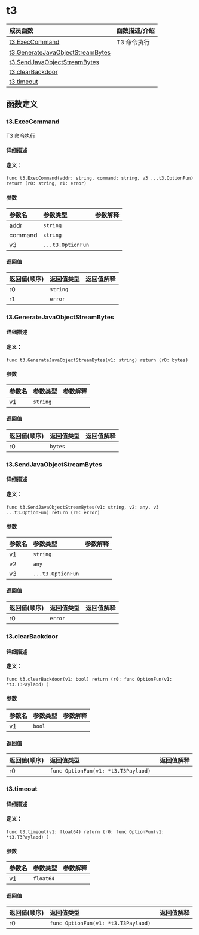 # t3


|成员函数|函数描述/介绍|
|:------|:--------|
 | [t3.ExecCommand](#t3execcommand) | T3 命令执行 |
 | [t3.GenerateJavaObjectStreamBytes](#t3generatejavaobjectstreambytes) |  |
 | [t3.SendJavaObjectStreamBytes](#t3sendjavaobjectstreambytes) |  |
 | [t3.clearBackdoor](#t3clearbackdoor) |  |
 | [t3.timeout](#t3timeout) |  |




 



## 函数定义

### t3.ExecCommand

T3 命令执行

#### 详细描述



#### 定义：

`func t3.ExecCommand(addr: string, command: string, v3 ...t3.OptionFun) return (r0: string, r1: error)`


#### 参数

|参数名|参数类型|参数解释|
|:-----------|:---------- |:-----------|
| addr | `string` |   |
| command | `string` |   |
| v3 | `...t3.OptionFun` |   |





#### 返回值

|返回值(顺序)|返回值类型|返回值解释|
|:-----------|:---------- |:-----------|
| r0 | `string` |   |
| r1 | `error` |   |


 
### t3.GenerateJavaObjectStreamBytes



#### 详细描述



#### 定义：

`func t3.GenerateJavaObjectStreamBytes(v1: string) return (r0: bytes)`


#### 参数

|参数名|参数类型|参数解释|
|:-----------|:---------- |:-----------|
| v1 | `string` |   |





#### 返回值

|返回值(顺序)|返回值类型|返回值解释|
|:-----------|:---------- |:-----------|
| r0 | `bytes` |   |


 
### t3.SendJavaObjectStreamBytes



#### 详细描述



#### 定义：

`func t3.SendJavaObjectStreamBytes(v1: string, v2: any, v3 ...t3.OptionFun) return (r0: error)`


#### 参数

|参数名|参数类型|参数解释|
|:-----------|:---------- |:-----------|
| v1 | `string` |   |
| v2 | `any` |   |
| v3 | `...t3.OptionFun` |   |





#### 返回值

|返回值(顺序)|返回值类型|返回值解释|
|:-----------|:---------- |:-----------|
| r0 | `error` |   |


 
### t3.clearBackdoor



#### 详细描述



#### 定义：

`func t3.clearBackdoor(v1: bool) return (r0: func OptionFun(v1: *t3.T3Paylaod) )`


#### 参数

|参数名|参数类型|参数解释|
|:-----------|:---------- |:-----------|
| v1 | `bool` |   |





#### 返回值

|返回值(顺序)|返回值类型|返回值解释|
|:-----------|:---------- |:-----------|
| r0 | `func OptionFun(v1: *t3.T3Paylaod) ` |   |


 
### t3.timeout



#### 详细描述



#### 定义：

`func t3.timeout(v1: float64) return (r0: func OptionFun(v1: *t3.T3Paylaod) )`


#### 参数

|参数名|参数类型|参数解释|
|:-----------|:---------- |:-----------|
| v1 | `float64` |   |





#### 返回值

|返回值(顺序)|返回值类型|返回值解释|
|:-----------|:---------- |:-----------|
| r0 | `func OptionFun(v1: *t3.T3Paylaod) ` |   |


 


